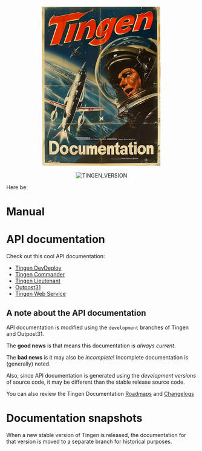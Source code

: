 <!-- u250425 -->

<div align="center">

  ![logo](.github/image/logo/TingenDocumentation_logo_320x420.png)

  ![TINGEN_VERSION](https://img.shields.io/badge/TINGEN%2025.5-white?style=for-the-badge)

</div>

Here be:

# Manual

# API documentation

Check out this cool API documentation:

* [Tingen DevDeploy](https://spectrum-health-systems.github.io/tingen-documentation/api/shfb-tingen-dev-deploy/)
* [Tingen Commander](https://spectrum-health-systems.github.io/tingen-documentation/api/shfb-tingen-commander/)
* [Tingen Lieutenant](https://spectrum-health-systems.github.io/tingen-documentation/api/shfb-tingen-lieutenant/)
* [Outpost31](https://spectrum-health-systems.github.io/tingen-documentation/api/shfb-outpost31/)
* [Tingen Web Service](https://spectrum-health-systems.github.io/tingen-documentation/api/shfb-tingen-web-service/)

## A note about the API documentation

API documentation is modified using the `development` branches of Tingen and Outpost31.

The **good news** is that means this documentation is *always current*.

The **bad news** is it may also be *incomplete*! Incomplete documentation is (generally) noted.

Also, since API documentation is generated using the *development versions* of source code, it may be different than the stable release source code.


You can also review the Tingen Documentation [Roadmaps](https://github.com/orgs/spectrum-health-systems/projects/50/views/3) and [Changelogs](https://github.com/orgs/spectrum-health-systems/projects/50/views/4?groupedBy%5BcolumnId%5D=141162087&filterQuery=status%3ACompleted)

# Documentation snapshots

When a new stable version of Tingen is released, the documentation for that version is moved to a separate branch for historical purposes.
